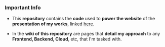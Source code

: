 ### Important Info

* This <b>repository</b> contains the <b>code</b> used to <b>power the website</b> of the <b>presentation of my works</b>, linked <a href="https://the-works-of-rishav-ray.com" target="_blank" rel="noopener noreferrer">here</a>.

* In the <b>wiki of this repository</b> are pages that <b>detail my approach</b> to any <b>Frontend, Backend, Cloud</b>, etc, that I'm tasked with.